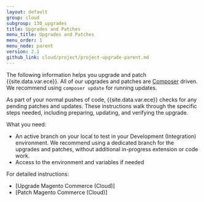 ```yaml
---
layout: default
group: cloud
subgroup: 130_upgrades
title: Upgrades and Patches
menu_title: Upgrades and Patches
menu_order: 1
menu_node: parent
version: 2.1
github_link: cloud/project/project-upgrade-parent.md
---
```


The following information helps you upgrade and patch {{site.data.var.ece}}. All of our upgrades and patches are [Composer]({{page.baseurl}}cloud/reference/cloud-composer.html) driven. We recommend using `composer update` for running updates.

As part of your normal pushes of code, {{site.data.var.ece}} checks for any pending patches and updates. These instructions walk through the specific steps needed, including preparing, updating, and verifying the upgrade.

What you need:

* An active branch on your local to test in your Development (Integration) environment. We recommend using a dedicated branch for the upgrades and patches, without additional in-progress extension or code work.
* Access to the environment and variables if needed

For detailed instructions:

* [Upgrade Magento Commerce (Cloud)]
* [Patch Magento Commerce (Cloud)]
